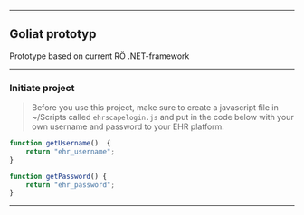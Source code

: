 ----------

Goliat prototyp
-------------

Prototype based on current RÖ .NET-framework

----------
### Initiate project


>Before you use this project, make sure to create a javascript file in ~/Scripts called 
```ehrscapelogin.js```
>and put in the code below with your own username and password to your EHR platform.

```Javascript
function getUsername()  {
    return "ehr_username";
}

function getPassword() {
    return "ehr_password";
}

```

----------